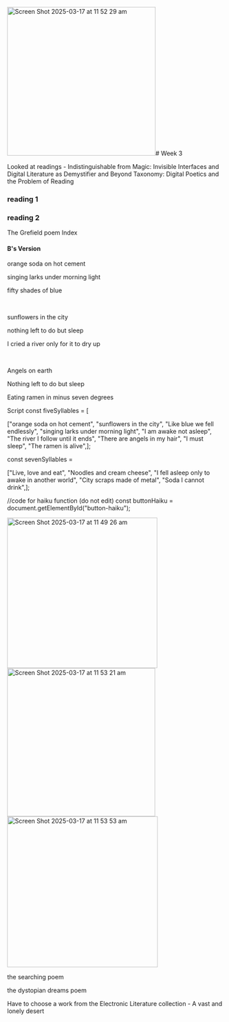 <img width="345" alt="Screen Shot 2025-03-17 at 11 52 29 am" src="https://github.com/user-attachments/assets/b59efe64-d1a4-4248-9652-13e3100a6666" /># Week 3 

Looked at readings - Indistinguishable from Magic: Invisible Interfaces and Digital Literature as Demystifier and Beyond Taxonomy: Digital Poetics and the Problem of Reading

### reading 1




### reading 2

The Grefield poem 
Index
      <h4>B's Version</h4>
          <!-- once you have replaced the 5 and 7 syllable variables in the script.js file with your own content, 'remix' the poem to see what Haiku generate; once you find three Haiku that you like, replace the below placeholder text by transcribing your poem-->
          <p id="haiku-1-1">orange soda on hot cement</p>
          <p id="haiku-1-2">singing larks under morning light</p>
          <p id="haiku-1-3">fifty shades of blue</p>
          <br />
          <p id="haiku-2-1">sunflowers in the city</p>
          <p id="haiku-2-2">nothing left to do but sleep</p>
          <p id="haiku-2-3">I cried a river only for it to dry up</p>
          <br />
          <p id="haiku-3-1">Angels on earth</p>
          <p id="haiku-3-2">Nothing left to do but sleep</p>
          <p id="haiku-3-3">Eating ramen in minus seven degrees</p>

Script
const fiveSyllables = [
  
  ["orange soda on hot cement",
  "sunflowers in the city",
  "Like blue we fell endlessly",
  "singing larks under morning light",
  "I am awake not asleep",
  "The river I follow until it ends",
  "There are angels in my hair",
  "I must sleep",
  "The ramen is alive",];

const sevenSyllables = 

  ["Live, love and eat",
  "Noodles and cream cheese",
  "I fell asleep only to awake in another world",
  "City scraps made of metal",
  "Soda I cannot drink",];

//code for haiku function (do not edit)
const buttonHaiku = document.getElementById("button-haiku");

<img width="349" alt="Screen Shot 2025-03-17 at 11 49 26 am" src="https://github.com/user-attachments/assets/c72f35ab-571e-4a98-b8bf-a37bc5707783" />

<img width="344" alt="Screen Shot 2025-03-17 at 11 53 21 am" src="https://github.com/user-attachments/assets/c9214511-c791-440b-8849-d9e362f13fff" />

<img width="350" alt="Screen Shot 2025-03-17 at 11 53 53 am" src="https://github.com/user-attachments/assets/6f8f9f69-db90-4619-af2a-6abffb8c2df4" />




the searching poem 

the dystopian dreams poem

Have to choose a work from the Electronic Literature collection - A vast and lonely desert 
